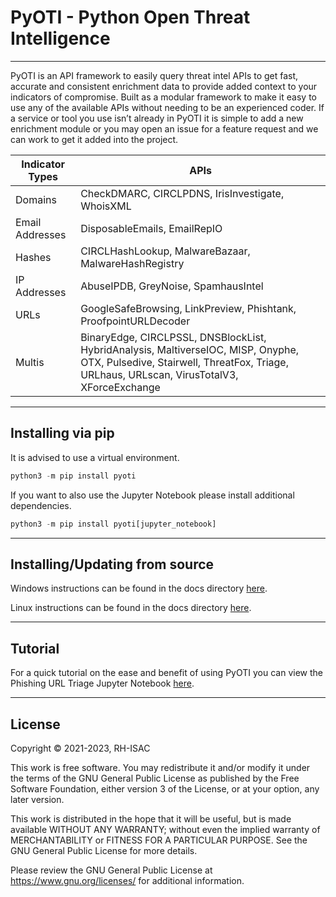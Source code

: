 # PyOTI - Python Open Threat Intelligence
***

PyOTI is an API framework to easily query threat intel APIs to get fast, accurate and consistent enrichment data to provide added context to your indicators of compromise. Built as a modular framework to make it easy to use any of the available APIs without needing to be an experienced coder. If a service or tool you use isn’t already in PyOTI it is simple to add a new enrichment module or you may open an issue for a feature request and we can work to get it added into the project. 



| Indicator Types | APIs                                                                                                                                                                           |
|-----------------|--------------------------------------------------------------------------------------------------------------------------------------------------------------------------------|
| Domains         | CheckDMARC, CIRCLPDNS, IrisInvestigate, WhoisXML                                                                                                                               |
| Email Addresses | DisposableEmails, EmailRepIO                                                                                                                                                   |
| Hashes          | CIRCLHashLookup, MalwareBazaar, MalwareHashRegistry                                                                                                                            |
| IP Addresses    | AbuseIPDB, GreyNoise, SpamhausIntel                                                                                                                                            |
| URLs            | GoogleSafeBrowsing, LinkPreview, Phishtank, ProofpointURLDecoder                                                                                                               |
| Multis          | BinaryEdge, CIRCLPSSL, DNSBlockList, HybridAnalysis, MaltiverseIOC, MISP, Onyphe, OTX, Pulsedive, Stairwell, ThreatFox, Triage, URLhaus, URLscan, VirusTotalV3, XForceExchange |

***
## Installing via pip
It is advised to use a virtual environment.
```python
python3 -m pip install pyoti
```

If you want to also use the Jupyter Notebook please install additional dependencies.
```python
python3 -m pip install pyoti[jupyter_notebook]
```
***
## Installing/Updating from source
Windows instructions can be found in the docs directory [here](https://github.com/RH-ISAC/PyOTI/blob/main/docs/windows/README.md).
 
Linux instructions can be found in the docs directory [here](https://github.com/RH-ISAC/PyOTI/blob/main/docs/linux/README.md).
***
## Tutorial
For a quick tutorial on the ease and benefit of using PyOTI you can view the Phishing URL Triage Jupyter Notebook [here](https://github.com/RH-ISAC/PyOTI/blob/main/docs/tutorials/phishing_triage_urls.ipynb).
***
## License
Copyright © 2021-2023, RH-ISAC 

This work is free software. You may redistribute it and/or modify it under the terms of the GNU General Public License as published by the Free Software Foundation, either version 3 of the License, or
at your option, any later version.
 
This work is distributed in the hope that it will be useful, but is made available WITHOUT ANY WARRANTY; without even the implied warranty of MERCHANTABILITY or FITNESS FOR A PARTICULAR PURPOSE.  See the GNU General Public License for more details.
 
Please review the GNU General Public License at https://www.gnu.org/licenses/ for additional information.
